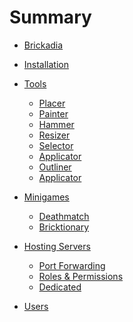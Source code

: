 # Summary

- [Brickadia](./brickadia.md)

- [Installation](./installation.md)

- [Tools]()
  - [Placer]()
  - [Painter]()
  - [Hammer]()
  - [Resizer]()
  - [Selector]()
  - [Applicator]()
  - [Outliner]()
  - [Applicator]()

- [Minigames]()
  - [Deathmatch]()
  - [Bricktionary]()

- [Hosting Servers]()
  - [Port Forwarding]()
  - [Roles & Permissions]()
  - [Dedicated]()

- [Users](./users.md)
